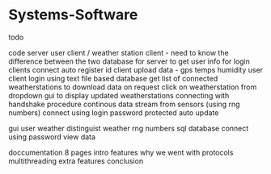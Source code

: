 # Systems-Software

todo

code
server
user client / weather station client - need to know the difference between the two
database for server to get user info for login
clients connect auto
register id
client upload data - gps temps humidity
user client login using text file based database
get list of connected weatherstations to download data on request
click on weatherstation from dropdown
gui to display updated weatherstations
connecting with handshake procedure 
continous data stream from sensors (using rng numbers)
connect using login password protected
auto update


gui
user weather distinguist
weather rng numbers
sql database
connect using password
view data


doccumentation
8 pages
intro
features
why we went with protocols
multithreading
extra features
conclusion

